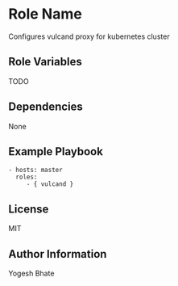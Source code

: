 Role Name
=========

Configures vulcand proxy for kubernetes cluster

Role Variables
--------------

TODO

Dependencies
------------

None

Example Playbook
----------------

    - hosts: master
      roles:
         - { vulcand }

License
-------

MIT

Author Information
------------------
Yogesh Bhate
